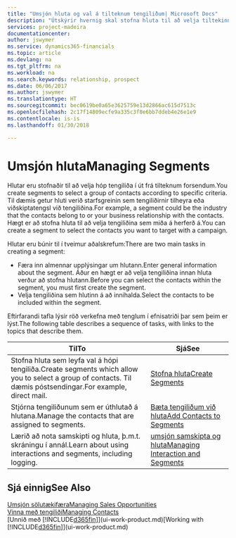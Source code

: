 ```yaml
---
title: "Umsjón hluta og val á tilteknum tengiliðum| Microsoft Docs"
description: "Útskýrir hvernig skal stofna hluta til að velja tiltekinn hóp tengiliða út frá sérstökum forsendum, t.d. tengiliðir sem tilheyra tilteknum iðnaði sem þú vilt ná sambandi við."
services: project-madeira
documentationcenter: 
author: jswymer
ms.service: dynamics365-financials
ms.topic: article
ms.devlang: na
ms.tgt_pltfrm: na
ms.workload: na
ms.search.keywords: relationship, prospect
ms.date: 06/06/2017
ms.author: jswymer
ms.translationtype: HT
ms.sourcegitcommit: bec0619be0a65e3625759e13d2866ac615d7513c
ms.openlocfilehash: 2c17f14809ecfe9a335c3f8e6bb7ddeb4e26e1e9
ms.contentlocale: is-is
ms.lasthandoff: 01/30/2018

---
```

# <a name="managing-segments"></a><span data-ttu-id="1a196-103">Umsjón hluta</span><span class="sxs-lookup"><span data-stu-id="1a196-103">Managing Segments</span></span>
<span data-ttu-id="1a196-104">Hlutar eru stofnaðir til að velja hóp tengiliða í út frá tilteknum forsendum.</span><span class="sxs-lookup"><span data-stu-id="1a196-104">You create segments to select a group of contacts according to specific criteria.</span></span> <span data-ttu-id="1a196-105">Til dæmis getur hluti verið starfsgreinin sem tengiliðirnir tilheyra eða viðskiptatengsl við tengiliðina.</span><span class="sxs-lookup"><span data-stu-id="1a196-105">For example, a segment could be the industry that the contacts belong to or your business relationship with the contacts.</span></span> <span data-ttu-id="1a196-106">Hægt er að stofna hluta til að velja tengiliðina sem miða á herferð á.</span><span class="sxs-lookup"><span data-stu-id="1a196-106">You can create a segment to select the contacts you want to target with a campaign.</span></span>

<span data-ttu-id="1a196-107">Hlutar eru búnir til í tveimur aðalskrefum:</span><span class="sxs-lookup"><span data-stu-id="1a196-107">There are two main tasks in creating a segment:</span></span>

* <span data-ttu-id="1a196-108">Færa inn almennar upplýsingar um hlutann.</span><span class="sxs-lookup"><span data-stu-id="1a196-108">Enter general information about the segment.</span></span> <span data-ttu-id="1a196-109">Áður en hægt er að velja tengiliðina innan hluta verður að stofna hlutann.</span><span class="sxs-lookup"><span data-stu-id="1a196-109">Before you can select the contacts within the segment, you must first create the segment.</span></span>
* <span data-ttu-id="1a196-110">Velja tengiliðina sem hlutinn á að innihalda.</span><span class="sxs-lookup"><span data-stu-id="1a196-110">Select the contacts to be included within the segment.</span></span>

<span data-ttu-id="1a196-111">Eftirfarandi tafla lýsir röð verkefna með tenglum í efnisatriði þar sem þeim er lýst.</span><span class="sxs-lookup"><span data-stu-id="1a196-111">The following table describes a sequence of tasks, with links to the topics that describe them.</span></span> 

| <span data-ttu-id="1a196-112">Til</span><span class="sxs-lookup"><span data-stu-id="1a196-112">To</span></span> | <span data-ttu-id="1a196-113">Sjá</span><span class="sxs-lookup"><span data-stu-id="1a196-113">See</span></span> |
| --- | --- |
| <span data-ttu-id="1a196-114">Stofna hluta sem leyfa val á hópi tengiliða.</span><span class="sxs-lookup"><span data-stu-id="1a196-114">Create segments which allow you to select a group of contacts.</span></span> <span data-ttu-id="1a196-115">Til dæmis póstsendingar.</span><span class="sxs-lookup"><span data-stu-id="1a196-115">For example, direct mail.</span></span> |[<span data-ttu-id="1a196-116">Stofna hluta</span><span class="sxs-lookup"><span data-stu-id="1a196-116">Create Segments</span></span>](marketing-how-create-segment.md) |
| <span data-ttu-id="1a196-117">Stjórna tengiliðunum sem er úthlutað á hlutana.</span><span class="sxs-lookup"><span data-stu-id="1a196-117">Manage the contacts that are assigned to segments.</span></span> |[<span data-ttu-id="1a196-118">Bæta tengiliðum við hluta</span><span class="sxs-lookup"><span data-stu-id="1a196-118">Add Contacts to Segments</span></span>](marketing-add-contact-segment.md) |
| <span data-ttu-id="1a196-119">Lærið að nota samskipti og hluta, þ.m.t. skráningu í annál.</span><span class="sxs-lookup"><span data-stu-id="1a196-119">Learn about using interactions and segments, including logging.</span></span> |[<span data-ttu-id="1a196-120">umsjón samskipta og hluta</span><span class="sxs-lookup"><span data-stu-id="1a196-120">Managing Interaction and Segments</span></span>](marketing-interaction-segments.md) |

## <a name="see-also"></a><span data-ttu-id="1a196-121">Sjá einnig</span><span class="sxs-lookup"><span data-stu-id="1a196-121">See Also</span></span>
[<span data-ttu-id="1a196-122">Umsjón sölutækifæra</span><span class="sxs-lookup"><span data-stu-id="1a196-122">Managing Sales Opportunities</span></span>](marketing-manage-sales-opportunities.md)  
[<span data-ttu-id="1a196-123">Vinna með tengiliði</span><span class="sxs-lookup"><span data-stu-id="1a196-123">Managing Contacts</span></span>](marketing-contacts.md)  
<span data-ttu-id="1a196-124">[Unnið með [!INCLUDE[d365fin](includes/d365fin_md.md)]](ui-work-product.md)</span><span class="sxs-lookup"><span data-stu-id="1a196-124">[Working with [!INCLUDE[d365fin](includes/d365fin_md.md)]](ui-work-product.md)</span></span>


